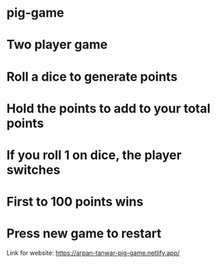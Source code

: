 # pig-game
# Two player game
# Roll a dice to generate points
# Hold the points to add to your total points
# If you roll 1 on dice, the player switches
# First to 100 points wins
# Press new game to restart
Link for website:
https://arpan-tanwar-pig-game.netlify.app/
